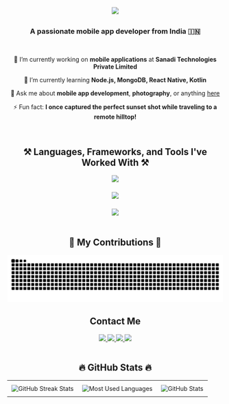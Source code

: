 <h1 align="center">
    <img src="https://readme-typing-svg.herokuapp.com/?font=Righteous&size=35&center=true&vCenter=true&width=500&height=70&duration=4000&lines=Hi+There!+👋;+I'm+Subrahmanya+S+Hegde!;&color=blue" />
</h1>

<h3 align="center">A passionate mobile app developer from India 🇮🇳</h3>

<br/>

<div align="center">

 🔭 I’m currently working on **mobile applications** at **Sanadi Technologies Private Limited**  
 
 🌱 I’m currently learning **Node.js, MongoDB, React Native, Kotlin**

💬 Ask me about **mobile app development**, **photography**, or anything [here](https://github.com/subshegde/subshegde/issues)

⚡ Fun fact: **I once captured the perfect sunset shot while traveling to a remote hilltop!**

</div>
<br/>

<h2 align="center">⚒️ Languages, Frameworks, and Tools I've Worked With ⚒️</h2>

<div align="center">
  <img src="https://skillicons.dev/icons?i=dart,python,javascript,c,cpp,java,html,css,mysql" />
</div>

<div align="center" style="margin-top: 20px;">
  <img src="https://skillicons.dev/icons?i=flutter,react,laravel,dotnet,tailwindcss,kotlin" />
</div>

<div align="center" style="margin-top: 20px;">
  <img src="https://skillicons.dev/icons?i=firebase,supabase,sqlite,mongodb,postman,git,github,vscode,androidstudio,postgres" />
</div>

<br/>

<div align="center">
  <h2>🐍 My Contributions 🐍</h2>
  <img alt="snake eating my contributions" src="https://github.com/subshegde/subshegde/blob/output/github-snake.svg" />
</div>

<h2 align="center"> Contact Me </h2>
<div align="center">
    <a href="mailto:subrahmanyahegde460@gmail.com">
        <img src="https://img.shields.io/badge/Gmail-333333?style=for-the-badge&logo=gmail&logoColor=red" />
    </a>
    <a href="https://www.linkedin.com/in/subrahmanya-s-hegde-2329112a2" target="_blank">
        <img src="https://img.shields.io/badge/LinkedIn-0077B5?style=for-the-badge&logo=linkedin&logoColor=white" />
    </a>
    <a href="https://x.com/SSHegdeVisuals" target="_blank">
        <img src="https://img.shields.io/badge/X-000000?style=for-the-badge&logo=x&logoColor=white" />
    </a>
    <a href="https://www.youtube.com/@SSHegde.Visuals" target="_blank">
        <img src="https://img.shields.io/badge/YouTube-FF0000?style=for-the-badge&logo=youtube&logoColor=white" />
    </a>
</div>

<br/>

<h2 align="center">🔥 GitHub Stats 🔥</h2>

<table align="center">
  <tr>
    <td style="padding: 10px;">
      <img
        src="https://github-readme-streak-stats.herokuapp.com?user=subshegde&theme=default&hide_border=false"
        alt="GitHub Streak Stats"
      />
    </td>
    <td style="padding: 10px;">
      <img
        src="https://github-readme-stats.vercel.app/api/top-langs/?username=subshegde&layout=compact&theme=default&hide_border=true"
        alt="Most Used Languages"
      />
    </td>
    <td style="padding: 10px;">
      <img
        src="https://github-readme-stats.vercel.app/api?username=subshegde&show_icons=true&theme=default&hide_border=true&include_all_commits=true&count_private=true"
        alt="GitHub Stats"
      />
    </td>
  </tr>
</table>



